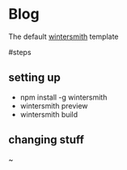# Blog

The default [wintersmith](https://github.com/jnordberg/wintersmith) template


#steps

## setting up

* npm install -g wintersmith
* wintersmith preview
* wintersmith build

## changing stuff
~             